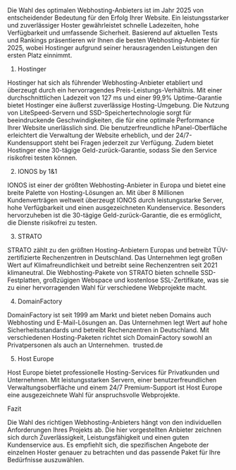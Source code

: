 Die Wahl des optimalen Webhosting-Anbieters ist im Jahr 2025 von entscheidender Bedeutung für den Erfolg Ihrer Website. Ein leistungsstarker und zuverlässiger Hoster gewährleistet schnelle Ladezeiten, hohe Verfügbarkeit und umfassende Sicherheit. Basierend auf aktuellen Tests und Rankings präsentieren wir Ihnen die besten Webhosting-Anbieter für 2025, wobei Hostinger aufgrund seiner herausragenden Leistungen den ersten Platz einnimmt.​

1. Hostinger

Hostinger hat sich als führender Webhosting-Anbieter etabliert und überzeugt durch ein hervorragendes Preis-Leistungs-Verhältnis. Mit einer durchschnittlichen Ladezeit von 127 ms und einer 99,9% Uptime-Garantie bietet Hostinger eine äußerst zuverlässige Hosting-Umgebung. Die Nutzung von LiteSpeed-Servern und SSD-Speichertechnologie sorgt für beeindruckende Geschwindigkeiten, die für eine optimale Performance Ihrer Website unerlässlich sind. Die benutzerfreundliche hPanel-Oberfläche erleichtert die Verwaltung der Website erheblich, und der 24/7-Kundensupport steht bei Fragen jederzeit zur Verfügung. Zudem bietet Hostinger eine 30-tägige Geld-zurück-Garantie, sodass Sie den Service risikofrei testen können. ​

2. IONOS by 1&1

IONOS ist einer der größten Webhosting-Anbieter in Europa und bietet eine breite Palette von Hosting-Lösungen an. Mit über 8 Millionen Kundenverträgen weltweit überzeugt IONOS durch leistungsstarke Server, hohe Verfügbarkeit und einen ausgezeichneten Kundenservice. Besonders hervorzuheben ist die 30-tägige Geld-zurück-Garantie, die es ermöglicht, die Dienste risikofrei zu testen. ​

3. STRATO

STRATO zählt zu den größten Hosting-Anbietern Europas und betreibt TÜV-zertifizierte Rechenzentren in Deutschland. Das Unternehmen legt großen Wert auf Klimafreundlichkeit und betreibt seine Rechenzentren seit 2021 klimaneutral. Die Webhosting-Pakete von STRATO bieten schnelle SSD-Festplatten, großzügigen Webspace und kostenlose SSL-Zertifikate, was sie zu einer hervorragenden Wahl für verschiedene Webprojekte macht. ​

4. DomainFactory

DomainFactory ist seit 1999 am Markt und bietet neben Domains auch Webhosting und E-Mail-Lösungen an. Das Unternehmen legt Wert auf hohe Sicherheitsstandards und betreibt Rechenzentren in Deutschland. Mit verschiedenen Hosting-Paketen richtet sich DomainFactory sowohl an Privatpersonen als auch an Unternehmen. ​
trusted.de

5. Host Europe

Host Europe bietet professionelle Hosting-Services für Privatkunden und Unternehmen. Mit leistungsstarken Servern, einer benutzerfreundlichen Verwaltungsoberfläche und einem 24/7 Premium-Support ist Host Europe eine ausgezeichnete Wahl für anspruchsvolle Webprojekte. ​

Fazit

Die Wahl des richtigen Webhosting-Anbieters hängt von den individuellen Anforderungen Ihres Projekts ab. Die hier vorgestellten Anbieter zeichnen sich durch Zuverlässigkeit, Leistungsfähigkeit und einen guten Kundenservice aus. Es empfiehlt sich, die spezifischen Angebote der einzelnen Hoster genauer zu betrachten und das passende Paket für Ihre Bedürfnisse auszuwählen.
